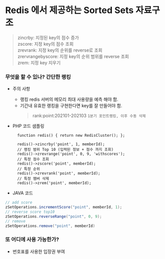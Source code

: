 # Redis 에서 제공하는 Sorted Sets 자료구조
> zincrby: 지정된 key의 점수 증가 <br>
> zscore: 지정 key의 점수 조회 <br>
> zrevrank: 지정 key의 순위를 reverse로 조회 <br>
> zrervrangebyscore: 지정 key의 순위 범위를  reverse 조회 <br>
> zrem: 지정 key 지우기 

### 무엇을 할 수 있나? 간단한 랭킹
* 주의 사항
  * 랭킹 redis 서버의 메모리 최대 사용량을 예측 해야 함.
  * 기간내 유효한 랭킹을 구현한다면 key를 잘 만들어야 함.
    > rank:point:202101-202103 `1분기 포인트랭킹, 이후 수동 삭제` 
    

* PHP 코드 샘플링

  ```injectablephp
    function redis() { return new RedisCluster(); };
    
    redis()->zincrby('point', 1, memberId);
    // 랭킹 범위 Top 10 (입력된 정보 + 점수 까지 조회)
    redis()->zrevrange('point', 0, 9, 'withscores');
    // 특정 점수 조회
    redis()->zscore('point', memberId);
    // 특정 순위
    redis()->zrevrank('point', memberId);
    // 특정 멤버 삭제
    redis()->zrem('point', memberId);
    ```

* JAVA 코드
```java
// add score
zSetOperations.incrementScore("point", memberId, 1);
// reverse score top10 
zSetOperations.reverseRange("point", 0, 9);
// remove
zSetOperations.remove("point", memberId)
```


### 또 어디에 사용 가능한가?
* 번호표를 사용한 입장권 부여